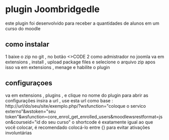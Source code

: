 # plugin Joombridgedle 
este plugin foi desenvolvido para receber a quantidades de alunos em um curso do moodle
## como instalar
1 baixe o zip no git , no botão <>CODE
2 como admistrador no joomla va em extensions , install , upload package files e selecione o arquivo zip
apos isso va em extensions , menage e habilite o plugin

## configuraçoes
va em extensions , plugins , e clique no nome do plugin para abrir as configurações
insira a url , use esta url como base : http://url/do/seu/site/exemplo.php/?wsfunction="coloque o servico externo"&wstoken="seu token"&wsfunction=core_enrol_get_enrolled_users&moodlewsrestformat=json&courseid="id do seu curso"
o shortcode é exatamente igual ao que você colocar, é recomendado colocá-lo entre {} para evitar ativações involuntárias

